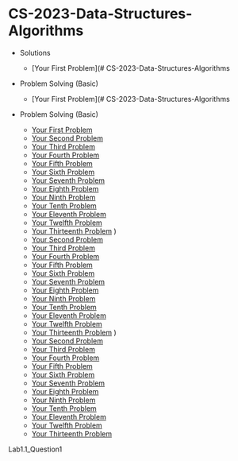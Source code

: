 # CS-2023-Data-Structures-Algorithms


- Solutions
    - [Your First Problem](# CS-2023-Data-Structures-Algorithms

- Problem Solving (Basic)
    - [Your First Problem](# CS-2023-Data-Structures-Algorithms

- Problem Solving (Basic)
    - [Your First Problem](your-first-problem)
    - [Your Second Problem](your-second-problem)
    - [Your Third Problem](your-third-problem)
    - [Your Fourth Problem](your-fourth-problem)
    - [Your Fifth Problem](your-fifth-problem)
    - [Your Sixth Problem](your-sixth-problem)
    - [Your Seventh Problem](your-seventh-problem)
    - [Your Eighth Problem](your-eighth-problem)
    - [Your Ninth Problem](your-ninth-problem)
    - [Your Tenth Problem](your-tenth-problem)
    - [Your Eleventh Problem](your-eleventh-problem)
    - [Your Twelfth Problem](your-twelfth-problem)
    - [Your Thirteenth Problem](your-thirteenth-problem)
)
    - [Your Second Problem](your-second-problem)
    - [Your Third Problem](your-third-problem)
    - [Your Fourth Problem](your-fourth-problem)
    - [Your Fifth Problem](your-fifth-problem)
    - [Your Sixth Problem](your-sixth-problem)
    - [Your Seventh Problem](your-seventh-problem)
    - [Your Eighth Problem](your-eighth-problem)
    - [Your Ninth Problem](your-ninth-problem)
    - [Your Tenth Problem](your-tenth-problem)
    - [Your Eleventh Problem](your-eleventh-problem)
    - [Your Twelfth Problem](your-twelfth-problem)
    - [Your Thirteenth Problem](your-thirteenth-problem)
)
    - [Your Second Problem](your-second-problem)
    - [Your Third Problem](your-third-problem)
    - [Your Fourth Problem](your-fourth-problem)
    - [Your Fifth Problem](your-fifth-problem)
    - [Your Sixth Problem](your-sixth-problem)
    - [Your Seventh Problem](your-seventh-problem)
    - [Your Eighth Problem](your-eighth-problem)
    - [Your Ninth Problem](your-ninth-problem)
    - [Your Tenth Problem](your-tenth-problem)
    - [Your Eleventh Problem](your-eleventh-problem)
    - [Your Twelfth Problem](your-twelfth-problem)
    - [Your Thirteenth Problem](your-thirteenth-problem)


Lab1.1_Question1
